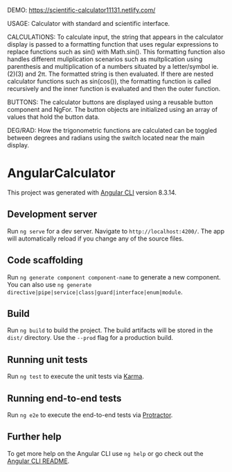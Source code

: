 DEMO: https://scientific-calculator11131.netlify.com/

USAGE: Calculator with standard and scientific interface.

CALCULATIONS: To calculate input, the string that appears in the calculator display is passed to a formatting function that uses regular expressions to replace functions such as sin() with Math.sin(). This formatting function also handles different muliplication scenarios such as multplication using parenthesis and multiplication of a numbers situated by a letter/symbol ie. (2)(3) and 2π. The formatted string is then evaluated. If there are nested calculator functions such as sin(cos()), the formatting function is called recursively and the inner function is evaluated and then the outer function.

BUTTONS: The calculator buttons are displayed using a reusable button component and NgFor. The button objects are initialized using an array of values that hold the button data.

DEG/RAD: How the trigonometric functions are calculated can be toggled between degrees and radians using the switch located near the main display.

# AngularCalculator

This project was generated with [Angular CLI](https://github.com/angular/angular-cli) version 8.3.14.

## Development server

Run `ng serve` for a dev server. Navigate to `http://localhost:4200/`. The app will automatically reload if you change any of the source files.

## Code scaffolding

Run `ng generate component component-name` to generate a new component. You can also use `ng generate directive|pipe|service|class|guard|interface|enum|module`.

## Build

Run `ng build` to build the project. The build artifacts will be stored in the `dist/` directory. Use the `--prod` flag for a production build.

## Running unit tests

Run `ng test` to execute the unit tests via [Karma](https://karma-runner.github.io).

## Running end-to-end tests

Run `ng e2e` to execute the end-to-end tests via [Protractor](http://www.protractortest.org/).

## Further help

To get more help on the Angular CLI use `ng help` or go check out the [Angular CLI README](https://github.com/angular/angular-cli/blob/master/README.md).
